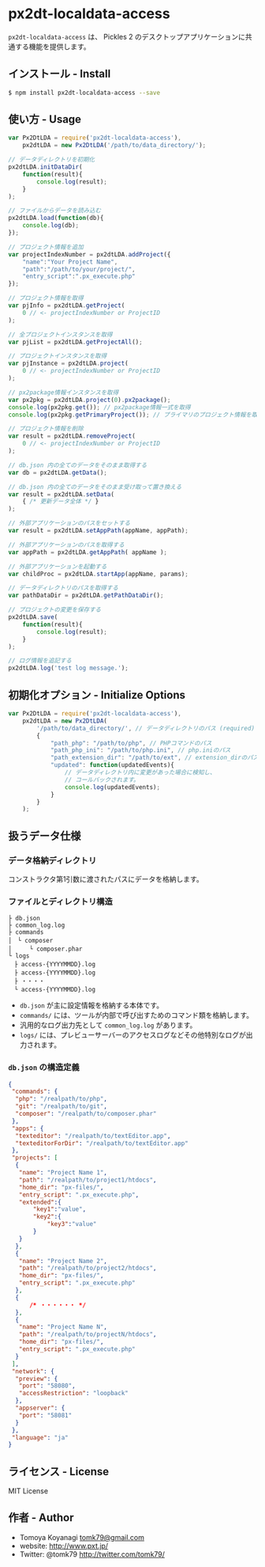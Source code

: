 # px2dt-localdata-access

`px2dt-localdata-access` は、 Pickles 2 のデスクトップアプリケーションに共通する機能を提供します。


## インストール - Install

```bash
$ npm install px2dt-localdata-access --save
```


## 使い方 - Usage

```js
var Px2DtLDA = require('px2dt-localdata-access'),
	px2dtLDA = new Px2DtLDA('/path/to/data_directory/');

// データディレクトリを初期化
px2dtLDA.initDataDir(
	function(result){
		console.log(result);
	}
);

// ファイルからデータを読み込む
px2dtLDA.load(function(db){
	console.log(db);
});

// プロジェクト情報を追加
var projectIndexNumber = px2dtLDA.addProject({
	"name":"Your Project Name",
	"path":"/path/to/your/project/",
	"entry_script":".px_execute.php"
});

// プロジェクト情報を取得
var pjInfo = px2dtLDA.getProject(
	0 // <- projectIndexNumber or ProjectID
);

// 全プロジェクトインスタンスを取得
var pjList = px2dtLDA.getProjectAll();

// プロジェクトインスタンスを取得
var pjInstance = px2dtLDA.project(
	0 // <- projectIndexNumber or ProjectID
);

// px2package情報インスタンスを取得
var px2pkg = px2dtLDA.project(0).px2package();
console.log(px2pkg.get()); // px2package情報一式を取得
console.log(px2pkg.getPrimaryProject()); // プライマリのプロジェクト情報を取得

// プロジェクト情報を削除
var result = px2dtLDA.removeProject(
	0 // <- projectIndexNumber or ProjectID
);

// db.json 内の全てのデータをそのまま取得する
var db = px2dtLDA.getData();

// db.json 内の全てのデータをそのまま受け取って置き換える
var result = px2dtLDA.setData(
	{ /* 更新データ全体 */ }
);

// 外部アプリケーションのパスをセットする
var result = px2dtLDA.setAppPath(appName, appPath);

// 外部アプリケーションのパスを取得する
var appPath = px2dtLDA.getAppPath( appName );

// 外部アプリケーションを起動する
var childProc = px2dtLDA.startApp(appName, params);

// データディレクトリのパスを取得する
var pathDataDir = px2dtLDA.getPathDataDir();

// プロジェクトの変更を保存する
px2dtLDA.save(
	function(result){
		console.log(result);
	}
);

// ログ情報を追記する
px2dtLDA.log('test log message.');

```

## 初期化オプション - Initialize Options

```js
var Px2DtLDA = require('px2dt-localdata-access'),
	px2dtLDA = new Px2DtLDA(
		'/path/to/data_directory/', // データディレクトリのパス (required)
		{
			"path_php": "/path/to/php", // PHPコマンドのパス
			"path_php_ini": "/path/to/php.ini", // php.iniのパス
			"path_extension_dir": "/path/to/ext", // extension_dirのパス
			"updated": function(updatedEvents){
				// データディレクトリ内に変更があった場合に検知し、
				// コールバックされます。
				console.log(updatedEvents);
			}
		}
	);
```

## 扱うデータ仕様

### データ格納ディレクトリ

コンストラクタ第1引数に渡されたパスにデータを格納します。

### ファイルとディレクトリ構造

```
├ db.json
├ common_log.log
├ commands
│　└ composer
│　　　└ composer.phar
└ logs
　├ access-{YYYYMMDD}.log
　├ access-{YYYYMMDD}.log
　├ ・・・・
　└ access-{YYYYMMDD}.log
```

- `db.json` が主に設定情報を格納する本体です。
- `commands/` には、ツールが内部で呼び出すためのコマンド類を格納します。
- 汎用的なログ出力先として `common_log.log` があります。
- `logs/` には、プレビューサーバーのアクセスログなどその他特別なログが出力されます。

### `db.json` の構造定義

```json
{
 "commands": {
  "php": "/realpath/to/php",
  "git": "/realpath/to/git",
  "composer": "/realpath/to/composer.phar"
 },
 "apps": {
  "texteditor": "/realpath/to/textEditor.app",
  "texteditorForDir": "/realpath/to/textEditor.app"
 },
 "projects": [
  {
   "name": "Project Name 1",
   "path": "/realpath/to/project1/htdocs",
   "home_dir": "px-files/",
   "entry_script": ".px_execute.php",
   "extended":{
	   "key1":"value",
	   "key2":{
		   "key3":"value"
	   }
   }
  },
  {
   "name": "Project Name 2",
   "path": "/realpath/to/project2/htdocs",
   "home_dir": "px-files/",
   "entry_script": ".px_execute.php"
  },
  {
	  /* ・・・・・・ */
  },
  {
   "name": "Project Name N",
   "path": "/realpath/to/projectN/htdocs",
   "home_dir": "px-files/",
   "entry_script": ".px_execute.php"
  }
 ],
 "network": {
  "preview": {
   "port": "58080",
   "accessRestriction": "loopback"
  },
  "appserver": {
   "port": "58081"
  }
 },
 "language": "ja"
}
```


## ライセンス - License

MIT License


## 作者 - Author

- Tomoya Koyanagi <tomk79@gmail.com>
- website: <http://www.pxt.jp/>
- Twitter: @tomk79 <http://twitter.com/tomk79/>
